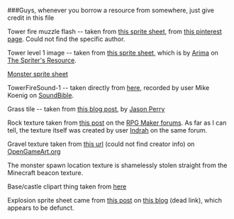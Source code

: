 ###Guys, whenever you borrow a resource from somewhere, just give credit in this file

Tower fire muzzle flash -- taken from [this sprite sheet](https://s-media-cache-ak0.pinimg.com/originals/b2/34/3b/b2343b2a8ddcff7944d6a761a1221e2b.jpg), 
from [this pinterest page](https://www.pinterest.com/pin/460633868108705545/). Could not find the specific author.

Tower level 1 image -- taken from [this sprite sheet](https://www.spriters-resource.com/snes/frontmission/sheet/10708/), 
which is by [Arima](https://www.spriters-resource.com/submitter/Arima/) on [The Spriter's Resource](https://www.spriters-resource.com).

[Monster sprite sheet](http://opengameart.org/content/cute-monster-sprite-sheet)

TowerFireSound-1 -- taken directly from [here](http://soundbible.com/1228-Machine-Gun-Burst-50-Cal.html), recorded by user 
Mike Koenig on [SoundBible](http://soundbible.com/). 

Grass tile -- taken from [this blog post](http://finalbossblues.com/tiling-tiles/), by [Jason Perry](http://finalbossblues.com/)

Rock texture taken from [this post](http://forums.rpgmakerweb.com/index.php?/topic/9801-restaff-february-2013-release/) 
on the [RPG Maker forums](http://forums.rpgmakerweb.com/). As far as I can tell, the texture itself was created by user 
[Indrah](http://forums.rpgmakerweb.com/index.php?/profile/33-indrah/) on the same forum.

Gravel texture taken from [this url](http://opengameart.org/sites/default/files/styles/watermarked/public/styles/medium/public/RockTile.png) 
(could not find creator info) on [OpenGameArt.org](http://opengameart.org/)

The monster spawn location texture is shamelessly stolen straight from the Minecraft beacon texture.

Base/castle clipart thing taken from [here](http://www.clipartkid.com/castle-20clip-20art-clipart-panda-free-clipart-images-2AnofI-clipart/)

Explosion sprite sheet came from [this post](http://i-am-bryan.com/webs/wp-content/uploads/2012/12/Explosion-Sprite-Sheet.png) 
on [this blog](http://i-am-bryan.com/webs) (dead link), which appears to be defunct.